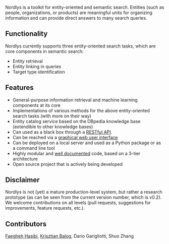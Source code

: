 Nordlys is a toolkit for entity-oriented and semantic search.  Entities (such as people, organizations, or products) are meaningful units for organizing information and can provide direct answers to many search queries.


## Functionality

Nordlys currently supports three entity-oriented search tasks, which are core components in semantic search:

- Entity retrieval
- Entity linking in queries
- Target type identification


## Features

- General-purpose information retrieval and machine learning components at its core
- Implementations of various methods for the above entity-oriented search tasks (with more on their way)
- Entity catalog service based on the DBpedia knowledge base (extendible to other knowledge bases)
- Can used as a black box through a [RESTful API](http://api.nordlys.cc/).
- Can be reached via a [graphical web user interface](http://gui.nordlys.cc/)
- Can be deployed on a local server and used as a Python package or as a command line tool
- Highly modular and [well documented](http://nordlys.readthedocs.io/) code, based on a 3-tier architecture
- Open source project that is actively being developed


## Disclaimer

Nordlys is not (yet) a mature production-level system, but rather a research prototype (as can be seen from the current version number, which is v0.2).  We welcome contributions on all levels (pull requests, suggestions for improvements, feature requests, etc.).


## Contributors

[Faegheh Hasibi](http://hasibi.com/), [Krisztian Balog](krisztianbalog.com), Dario Garigliotti, Shuo Zhang
